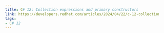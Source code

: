 ```yaml
---
title: C# 12: Collection expressions and primary constructors
link: https://developers.redhat.com/articles/2024/04/22/c-12-collection-expressions-and-primary-constructors#
tags:
- C# 12
---
```

